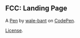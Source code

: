 FCC: Landing Page
-----------------


A [Pen](https://codepen.io/wale-bant/pen/ymgPpe) by [wale-bant](https://codepen.io/wale-bant) on [CodePen](https://codepen.io).

[License](https://codepen.io/wale-bant/pen/ymgPpe/license).
